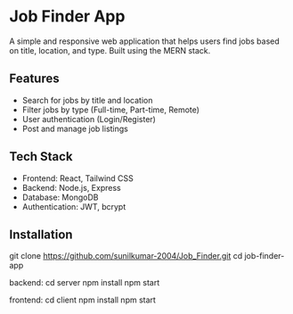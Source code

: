 # Job Finder App

A simple and responsive web application that helps users find jobs based on title, location, and type. Built using the MERN stack.

## Features

- Search for jobs by title and location
- Filter jobs by type (Full-time, Part-time, Remote)
- User authentication (Login/Register)
- Post and manage job listings

## Tech Stack

- Frontend: React, Tailwind CSS
- Backend: Node.js, Express
- Database: MongoDB
- Authentication: JWT, bcrypt

## Installation

git clone https://github.com/sunilkumar-2004/Job_Finder.git
cd job-finder-app

backend:
cd server
npm install
npm start

frontend:
cd client
npm install
npm start


